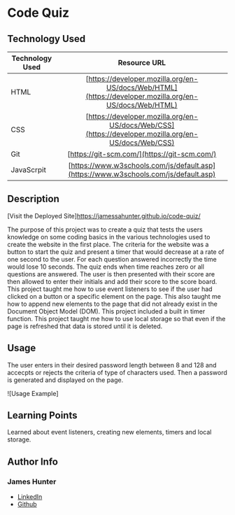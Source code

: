 # Code Quiz

## Technology Used 

| Technology Used         | Resource URL           | 
| ------------- |:-------------:| 
| HTML    | [https://developer.mozilla.org/en-US/docs/Web/HTML](https://developer.mozilla.org/en-US/docs/Web/HTML) | 
| CSS     | [https://developer.mozilla.org/en-US/docs/Web/CSS](https://developer.mozilla.org/en-US/docs/Web/CSS)      |   
| Git | [https://git-scm.com/](https://git-scm.com/)     |    
| JavaScrpit | [https://www.w3schools.com/js/default.asp](https://www.w3schools.com/js/default.asp) |

## Description

[Visit the Deployed Site]https://jamessahunter.github.io/code-quiz/

The purpose of this project was to create a quiz that tests the users knowledge on some coding basics in the various technologies used to create the website in the first place. The criteria for the website was a button to start the quiz and present a timer that would decrease at a rate of one second to the user. For each question answered incorrectly the time would lose 10 seconds. The quiz ends when time reaches zero or all questions are answered. The user is then presented with their score are then allowed to enter their initials and add their score to the score board. This project taught me how to use event listeners to see if the user had clicked on a button or a specific element on the page. This also taught me how to append new elements to the page that did not already exist in the Document Object Model (DOM). This project included a built in timer function. This project taught me how to use local storage so that even if the page is refreshed that data is stored until it is deleted. 

## Usage

The user enters in their desired password length between 8 and 128 and accecpts or rejects the criteria of type of characters used. Then a password is generated and displayed on the page.

![Usage Example]

## Learning Points

Learned about event listeners, creating new elements, timers and local storage.

## Author Info

### James Hunter
* [LinkedIn](https://www.linkedin.com/in/james-hunter123/)
* [Github](https://github.com/jamessahunter)